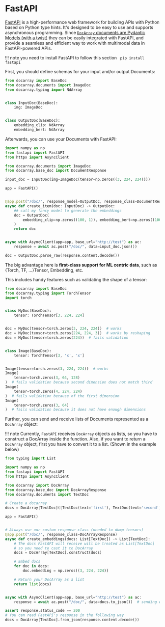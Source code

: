 # FastAPI

[FastAPI](https://fastapi.tiangolo.com/) is a high-performance web framework for building APIs with Python based on Python type hints. It's designed to be easy to use and supports asynchronous programming. 
Since [`DocArray` documents are Pydantic Models (with a twist)](../../representing/first_step.md) they can be easily integrated with FastAPI, 
and provide a seamless and efficient way to work with multimodal data in FastAPI-powered APIs.

!!! note
    you need to install FastAPI to follow this section
    ``` 
    pip install fastapi
    ```


First, you should define schemas for your input and/or output Documents:
```python
from docarray import BaseDoc
from docarray.documents import ImageDoc
from docarray.typing import NdArray


class InputDoc(BaseDoc):
    img: ImageDoc


class OutputDoc(BaseDoc):
    embedding_clip: NdArray
    embedding_bert: NdArray
```

Afterwards, you can use your Documents with FastAPI:
```python
import numpy as np
from fastapi import FastAPI
from httpx import AsyncClient

from docarray.documents import ImageDoc
from docarray.base_doc import DocumentResponse

input_doc = InputDoc(img=ImageDoc(tensor=np.zeros((3, 224, 224))))

app = FastAPI()


@app.post("/doc/", response_model=OutputDoc, response_class=DocumentResponse)
async def create_item(doc: InputDoc) -> OutputDoc:
    ## call my fancy model to generate the embeddings
    doc = OutputDoc(
        embedding_clip=np.zeros((100, 1)), embedding_bert=np.zeros((100, 1))
    )
    return doc


async with AsyncClient(app=app, base_url="http://test") as ac:
    response = await ac.post("/doc/", data=input_doc.json())

doc = OutputDoc.parse_raw(response.content.decode())
```

The big advantage here is **first-class support for ML centric data**, such as {Torch, TF, ...}Tensor, Embedding, etc.

This includes handy features such as validating the shape of a tensor:

```python
from docarray import BaseDoc
from docarray.typing import TorchTensor
import torch


class MyDoc(BaseDoc):
    tensor: TorchTensor[3, 224, 224]


doc = MyDoc(tensor=torch.zeros(3, 224, 224))  # works
doc = MyDoc(tensor=torch.zeros(224, 224, 3))  # works by reshaping
doc = MyDoc(tensor=torch.zeros(224))  # fails validation


class Image(BaseDoc):
    tensor: TorchTensor[3, 'x', 'x']


Image(tensor=torch.zeros(3, 224, 224))  # works
Image(
    tensor=torch.zeros(3, 64, 128)
)  # fails validation because second dimension does not match third
Image(
    tensor=torch.zeros(4, 224, 224)
)  # fails validation because of the first dimension
Image(
    tensor=torch.zeros(3, 64)
)  # fails validation because it does not have enough dimensions
```


Further, you can send and receive lists of Documents represented as a `DocArray` object:

!!! note
    Currently, `FastAPI` receives `DocArray` objects as lists, so you have to construct a DocArray inside the function.
    Also, if you want to return a `DocArray` object, first you have to convert it to a list. 
    (Shown in the example below)

```python
from typing import List

import numpy as np
from fastapi import FastAPI
from httpx import AsyncClient

from docarray import DocArray
from docarray.base_doc import DocArrayResponse
from docarray.documents import TextDoc

# Create a docarray
docs = DocArray[TextDoc]([TextDoc(text='first'), TextDoc(text='second')])

app = FastAPI()


# Always use our custom response class (needed to dump tensors)
@app.post("/doc/", response_class=DocArrayResponse)
async def create_embeddings(docs: List[TextDoc]) -> List[TextDoc]:
    # The docs FastAPI will receive will be treated as List[TextDoc]
    # so you need to cast it to DocArray
    docs = DocArray[TextDoc].construct(docs)

    # Embed docs
    for doc in docs:
        doc.embedding = np.zeros((3, 224, 224))

    # Return your DocArray as a list
    return list(docs)


async with AsyncClient(app=app, base_url="http://test") as ac:
    response = await ac.post("/doc/", data=docs.to_json())  # sending docs as json

assert response.status_code == 200
# You can read FastAPI's response in the following way
docs = DocArray[TextDoc].from_json(response.content.decode())
```
